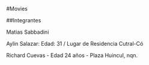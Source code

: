 #Movies

##Integrantes

Matias Sabbadini

Aylin Salazar: Edad: 31 / Lugar de Residencia Cutral-Có

Richard Cuevas - Edad 24 años - Plaza Huincul, nqn.

